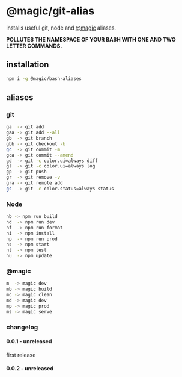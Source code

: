 # @magic/git-alias

installs useful git, node and [@magic](https://magic.github.io) aliases.

**POLLUTES THE NAMESPACE OF YOUR BASH WITH ONE AND TWO LETTER COMMANDS.**

## installation
```bash
npm i -g @magic/bash-aliases
```

## aliases

### git
```bash
ga  -> git add
gaa -> git add --all
gb  -> git branch
gbb -> git checkout -b
gc  -> git commit -m
gca -> git commit --amend
gd  -> git -c color.ui=always diff
gl  -> git -c color.ui=always log
gp  -> git push
gr  -> git remove -v
gra -> git remote add
gs  -> git -c color.status=always status
```

### Node
```bash
nb -> npm run build
nd  -> npm run dev
nf  -> npm run format
ni  -> npm install
np  -> npm run prod
ns  -> npm start
nt  -> npm test
nu  -> npm update
```

### @magic
```bash
m  -> magic dev
mb -> magic build
mc -> magic clean
md -> magic dev
mp -> magic prod
ms -> magic serve
```

### changelog

#### 0.0.1 - unreleased
first release

#### 0.0.2 - unreleased

